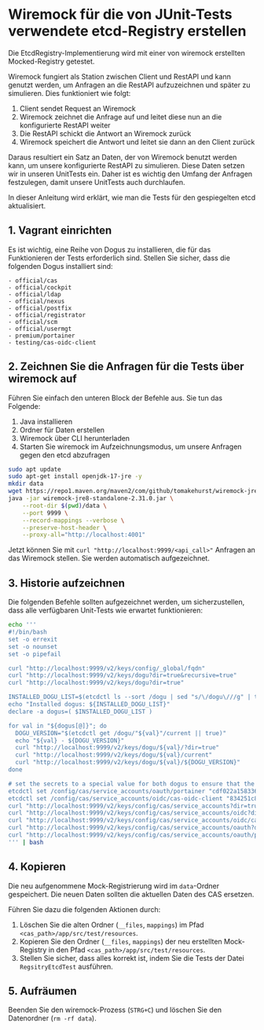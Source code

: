 # Wiremock für die von JUnit-Tests verwendete etcd-Registry erstellen

Die EtcdRegistry-Implementierung wird mit einer von wiremock erstellten Mocked-Registry getestet.

Wiremock fungiert als Station zwischen Client und RestAPI und kann genutzt werden, um Anfragen an die RestAPI aufzuzeichnen und später zu simulieren.
Dies funktioniert wie folgt:

1. Client sendet Request an Wiremock
2. Wiremock zeichnet die Anfrage auf und leitet diese nun an die konfigurierte RestAPI weiter
3. Die RestAPI schickt die Antwort an Wiremock zurück
4. Wiremock speichert die Antwort und leitet sie dann an den Client zurück

Daraus resultiert ein Satz an Daten, der von Wiremock benutzt werden kann, um unsere konfigurierte RestAPI zu simulieren.
Diese Daten setzen wir in unseren UnitTests ein. Daher ist es wichtig den Umfang der Anfragen festzulegen, damit unsere UnitTests auch durchlaufen.

In dieser Anleitung wird erklärt, wie man die Tests für den gespiegelten etcd aktualisiert.

## 1. Vagrant einrichten

Es ist wichtig, eine Reihe von Dogus zu installieren, die für das Funktionieren der Tests erforderlich sind.
Stellen Sie sicher, dass die folgenden Dogus installiert sind:

```
- official/cas
- official/cockpit
- official/ldap
- official/nexus
- official/postfix
- official/registrator
- official/scm
- official/usermgt
- premium/portainer
- testing/cas-oidc-client
```

## 2. Zeichnen Sie die Anfragen für die Tests über wiremock auf

Führen Sie einfach den unteren Block der Befehle aus. Sie tun das Folgende:

1. Java installieren
1. Ordner für Daten erstellen
1. Wiremock über CLI herunterladen
1. Starten Sie wiremock im Aufzeichnungsmodus, um unsere Anfragen gegen den etcd abzufragen

```bash
sudo apt update
sudo apt-get install openjdk-17-jre -y
mkdir data
wget https://repo1.maven.org/maven2/com/github/tomakehurst/wiremock-jre8-standalone/2.31.0/wiremock-jre8-standalone-2.31.0.jar
java -jar wiremock-jre8-standalone-2.31.0.jar \
    --root-dir $(pwd)/data \
    --port 9999 \
    --record-mappings --verbose \
    --preserve-host-header \
    --proxy-all="http://localhost:4001"
```

Jetzt können Sie mit `curl "http://localhost:9999/<api_call>"` Anfragen an das Wiremock stellen. Sie werden automatisch aufgezeichnet.

## 3. Historie aufzeichnen

Die folgenden Befehle sollten aufgezeichnet werden, um sicherzustellen, dass alle verfügbaren Unit-Tests wie erwartet funktionieren:

```bash
echo '''
#!/bin/bash
set -o errexit
set -o nounset
set -o pipefail

curl "http://localhost:9999/v2/keys/config/_global/fqdn"
curl "http://localhost:9999/v2/keys/dogu?dir=true&recursive=true"
curl "http://localhost:9999/v2/keys/dogu?dir=true"

INSTALLED_DOGU_LIST=$(etcdctl ls --sort /dogu | sed "s/\/dogu\///g" | tr "\n" " ")
echo "Installed dogus: ${INSTALLED_DOGU_LIST}"
declare -a dogus=( $INSTALLED_DOGU_LIST )

for val in "${dogus[@]}"; do
  DOGU_VERSION="$(etcdctl get /dogu/"${val}"/current || true)" 
  echo "${val} - ${DOGU_VERSION}"
  curl "http://localhost:9999/v2/keys/dogu/${val}/?dir=true"
  curl "http://localhost:9999/v2/keys/dogu/${val}/current"
  curl "http://localhost:9999/v2/keys/dogu/${val}/${DOGU_VERSION}"
done 

# set the secrets to a special value for both dogus to ensure that the new unit pass
etcdctl set /config/cas/service_accounts/oauth/portainer "cdf022a1583367cf3fd6795be0eef0c8ce6f764143fcd9d851934750b0f4f39f"
etcdctl set /config/cas/service_accounts/oidc/cas-oidc-client "834251c84c1b88ce39351d888ee04df91e89785a28dbd86244e0e22c9d27b41f"
curl "http://localhost:9999/v2/keys/config/cas/service_accounts?dir=true"
curl "http://localhost:9999/v2/keys/config/cas/service_accounts/oidc?dir=true"
curl "http://localhost:9999/v2/keys/config/cas/service_accounts/oidc/cas-oidc-client"
curl "http://localhost:9999/v2/keys/config/cas/service_accounts/oauth?dir=true"
curl "http://localhost:9999/v2/keys/config/cas/service_accounts/oauth/portainer"
''' | bash
```

## 4. Kopieren

Die neu aufgenommene Mock-Registrierung wird im `data`-Ordner gespeichert. Die neuen Daten sollten die aktuellen Daten des CAS ersetzen.

Führen Sie dazu die folgenden Aktionen durch:

1. Löschen Sie die alten Ordner (`__files`, `mappings`) im Pfad `<cas_path>/app/src/test/resources`.
1. Kopieren Sie den Ordner (`__files`, `mappings`) der neu erstellten Mock-Registry in den Pfad `<cas_path>/app/src/test/resources`.
1. Stellen Sie sicher, dass alles korrekt ist, indem Sie die Tests der Datei `RegsitryEtcdTest` ausführen.

## 5. Aufräumen

Beenden Sie den wiremock-Prozess (`STRG+C`) und löschen Sie den Datenordner (`rm -rf data`).